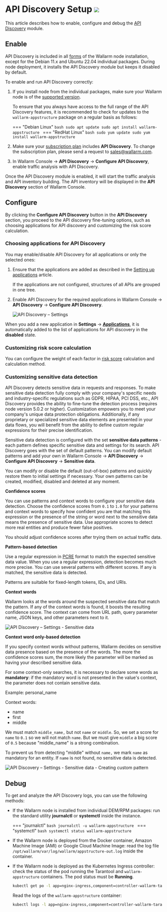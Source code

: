 # API Discovery Setup <a href="../../about-wallarm/subscription-plans/#waap-and-advanced-api-security"><img src="../../images/api-security-tag.svg" style="border: none;"></a>

This article describes how to enable, configure and debug the [API Discovery](overview.md) module.

## Enable

API Discovery is included in all [forms](../installation/supported-deployment-options.md) of the Wallarm node installation, except for the Debian 11.x and Ubuntu 22.04 individual packages. During node deployment, it installs the API Discovery module but keeps it disabled by default.

To enable and run API Discovery correctly:

1. If you install node from the individual packages, make sure your Wallarm node is of the [supported version](../updating-migrating/versioning-policy.md#version-list).

    To ensure that you always have access to the full range of the API Discovery features, it is recommended to check for updates to the `wallarm-appstructure` package on a regular basis as follows:


    === "Debian Linux"
        ```bash
        sudo apt update
        sudo apt install wallarm-appstructure
        ```
    === "RedHat Linux"
        ```bash
        sudo yum update
        sudo yum install wallarm-appstructure
        ```
1. Make sure your [subscription plan](../about-wallarm/subscription-plans.md#waap-and-advanced-api-security) includes **API Discovery**. To change the subscription plan, please send a request to [sales@wallarm.com](mailto:sales@wallarm.com).
1. In Wallarm Console → **API Discovery** → **Configure API Discovery**, enable traffic analysis with API Discovery.

Once the API Discovery module is enabled, it will start the traffic analysis and API inventory building. The API inventory will be displayed in the **API Discovery** section of Wallarm Console.

## Configure

By clicking the **Configure API Discovery** button in the **API Discovery** section, you proceed to the API discovery fine-tuning options, such as choosing applications for API discovery and customizing the risk score calculation.

### Choosing applications for API Discovery

You may enable/disable API Discovery for all applications or only the selected ones:

1. Ensure that the applications are added as described in the [Setting up applications](../user-guides/settings/applications.md) article.

    If the applications are not configured, structures of all APIs are grouped in one tree.

1. Enable API Discovery for the required applications in Wallarm Console → **API Discovery** → **Configure API Discovery**.

    ![API Discovery – Settings](../images/about-wallarm-waf/api-discovery/api-discovery-settings.png)

When you add a new application in **Settings** → **[Applications](../user-guides/settings/applications.md)**, it is automatically added to the list of applications for API discovery in the **disabled** state.

### Customizing risk score calculation

You can configure the weight of each factor in [risk score](risk-score.md) calculation and calculation method.

### Customizing sensitive data detection

API Discovery detects sensitive data in requests and responses. To make sensitive data detection fully comply with your company's specific needs and industry-specific regulations such as GDPR, HIPAA, PCI DSS, etc., API Discovery provides the ability to fine-tune the detection process (requires node version 5.0.2 or higher). Customization empowers you to meet your company's unique data protection obligations. Additionally, if any proprietary or specialized sensitive data elements are presented in your data flows, you will benefit from the ability to define custom regular expressions for their precise identification.

Sensitive data detection is configured with the set **sensitive data patterns** - each pattern defines specific sensitive data and settings for its search. API Discovery goes with the set of default patterns. You can modify default patterns and add your own in Wallarm Console → **API Discovery** → **Configure API Discovery** → **Sensitive data**.

You can modify or disable the default (out-of-box) patterns and quickly restore them to initial settings if necessary. Your own patterns can be created, modified, disabled and deleted at any moment.

**Confidence scores**

You can use patterns and context words to configure your sensitive data detection. Choose the confidence scores from `0.1` to `1.0` for your patterns and context words to specify how confident you are that matching this expression or the presence of the string or word next to the sensitive data means the presence of sensitive data. Use appropriate scores to detect more real entities and produce fewer false positives.

You should adjust confidence scores after trying them on actual traffic data.

**Pattern-based detection**

Use a regular expression in [PCRE](https://www.pcre.org/) format to match the expected sensitive data value. When you use a regular expression, detection becomes much more precise. You can use several patterns with different scores. If any is matched, the sensitive data is detected.

Patterns are suitable for fixed-length tokens, IDs, and URIs.

**Context words**

Wallarm looks at the words around the suspected sensitive data that match the pattern. If any of the context words is found, it boosts the resulting confidence score. The context can come from URL path, query parameter name, JSON keys, and other parameters next to it.

![API Discovery – Settings - Sensitive data](../images/about-wallarm-waf/api-discovery/api-discovery-settings-sd.png)

**Context word only-based detection**

If you specify context words without patterns, Wallarm decides on sensitive data presence based on the presence of the words. The more the confidence scores sum, the more likely the parameter will be marked as having your described sensitive data.

For some context-only searches, it is necessary to declare some words as **mandatory**: if the mandatory word is not presented in the value's context, the parameter does not contain sensitive data.

Example: personal_name

Context words:

* name
* first
* middle

We must match `middle_name,` but not `name` or `middle`. So, we set a score for `name` to `0.1` so we will not match `name`. But we must give `middle` a big score of `0.5` because "middle_name" is a strong combination.

To prevent us from detecting "middle" without `name,` we mark `name` as mandatory for an entity. If `name` is not found, no sensitive data is detected.

![API Discovery – Settings - Sensitive data - Creating custom pattern](../images/about-wallarm-waf/api-discovery/api-discovery-settings-sd-own-pattern.png)

## Debug

To get and analyze the API Discovery logs, you can use the following methods:

* If the Wallarm node is installed from individual DEM/RPM packages: run the standard utility **journalctl** or **systemctl** inside the instance.

    === "journalctl"
        ```bash
        journalctl -u wallarm-appstructure
        ```
    === "systemctl"
        ```bash
        systemctl status wallarm-appstructure
        ```
* If the Wallarm node is deployed from the Docker container, Amazon Machine Image (AMI) or Google Cloud Machine Image: read the log file `/opt/wallarm/var/log/wallarm/appstructure-out.log` inside the container.
* If the Wallarm node is deployed as the Kubernetes Ingress controller: check the status of the pod running the Tarantool and `wallarm-appstructure` containers. The pod status must be **Running**.

    ```bash
    kubectl get po -l app=nginx-ingress,component=controller-wallarm-tarantool
    ```

    Read the logs of the `wallarm-appstructure` container:

    ```bash
    kubectl logs -l app=nginx-ingress,component=controller-wallarm-tarantool -c wallarm-appstructure
    ```
